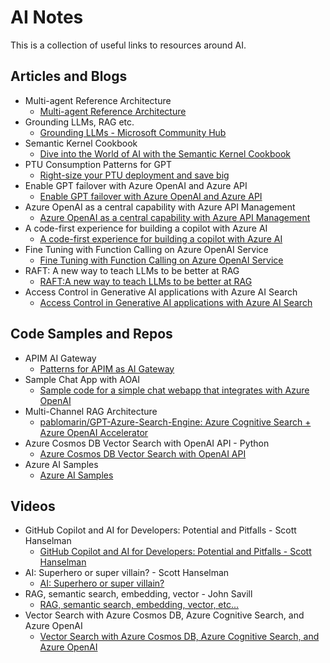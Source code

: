 # AI Notes

This is a collection of useful links to resources around AI.

## Articles and Blogs

* Multi-agent Reference Architecture
  * [Multi-agent Reference Architecture](https://microsoft.github.io/multi-agent-reference-architecture/)
* Grounding LLMs, RAG etc.
  * [Grounding LLMs - Microsoft Community Hub](https://techcommunity.microsoft.com/t5/fasttrack-for-azure/grounding-llms/ba-p/3843857#:~:text=What%20is%20Grounding%3F,relevance%20of%20the%20generated%20output.)
* Semantic Kernel Cookbook
  * [Dive into the World of AI with the Semantic Kernel Cookbook](https://techcommunity.microsoft.com/t5/educator-developer-blog/dive-into-the-world-of-ai-with-the-semantic-kernel-cookbook/ba-p/4032668)
* PTU Consumption Patterns for GPT
  * [Right-size your PTU deployment and save big](https://techcommunity.microsoft.com/t5/ai-azure-ai-services-blog/right-size-your-ptu-deployment-and-save-big/ba-p/4053857)
* Enable GPT failover with Azure OpenAI and Azure API
  * [Enable GPT failover with Azure OpenAI and Azure API](https://techcommunity.microsoft.com/t5/ai-azure-ai-services-blog/enable-gpt-failover-with-azure-openai-and-azure-api-management/ba-p/4038233)
* Azure OpenAI as a central capability with Azure API Management
  * [Azure OpenAI as a central capability with Azure API Management](https://github.com/Azure/enterprise-azureai?tab=readme-ov-file)
* A code-first experience for building a copilot with Azure AI
  * [A code-first experience for building a copilot with Azure AI](https://techcommunity.microsoft.com/t5/ai-ai-platform-blog/a-code-first-experience-for-building-a-copilot-with-azure-ai/ba-p/4058659)
* Fine Tuning with Function Calling on Azure OpenAI Service
  * [Fine Tuning with Function Calling on Azure OpenAI Service](https://techcommunity.microsoft.com/t5/ai-azure-ai-services-blog/fine-tuning-with-function-calling-on-azure-openai-service/ba-p/4065968)
* RAFT: A new way to teach LLMs to be better at RAG
  * [RAFT:A new way to teach LLMs to be better at RAG](https://techcommunity.microsoft.com/t5/ai-ai-platform-blog/raft-a-new-way-to-teach-llms-to-be-better-at-rag/ba-p/4084674)
* Access Control in Generative AI applications with Azure AI Search
  * [Access Control in Generative AI applications with Azure AI Search](https://techcommunity.microsoft.com/t5/ai-azure-ai-services-blog/access-control-in-generative-ai-applications-with-azure-ai/ba-p/3956408)

## Code Samples and Repos

* APIM AI Gateway
  * [Patterns for APIM as AI Gateway](https://github.com/Azure-Samples/AI-Gateway)
* Sample Chat App with AOAI
  * [Sample code for a simple chat webapp that integrates with Azure OpenAI](https://github.com/microsoft/sample-app-aoai-chatGPT)
* Multi-Channel RAG Architecture
  * [pablomarin/GPT-Azure-Search-Engine: Azure Cognitive Search + Azure OpenAI Accelerator](https://github.com/pablomarin/GPT-Azure-Search-Engine)
* Azure Cosmos DB Vector Search with OpenAI API - Python
  * [Azure Cosmos DB Vector Search with OpenAI API](https://github.com/cjoakim/azure-cosmos-db-vector-search-openai-python)
* Azure AI Samples
  * [Azure AI Samples](https://github.com/azure-samples/azureai-samples)

## Videos

* GitHub Copilot and AI for Developers: Potential and Pitfalls - Scott Hanselman
  * [GitHub Copilot and AI for Developers: Potential and Pitfalls - Scott Hanselman](https://www.youtube.com/watch?v=5pbPLHYB6-0&t=1306s)
* AI: Superhero or super villain? - Scott Hanselman
  * [AI: Superhero or super villain?](https://www.youtube.com/watch?v=1TlI8lduPTE&t=4s)
* RAG, semantic search, embedding, vector - John Savill
  * [RAG, semantic search, embedding, vector, etc...](https://www.youtube.com/watch?v=orLGv2LgWDE&t=6s)
* Vector Search with Azure Cosmos DB, Azure Cognitive Search, and Azure OpenAI
  * [Vector Search with Azure Cosmos DB, Azure Cognitive Search, and Azure OpenAI](https://www.youtube.com/watch?v=5z32NS4IG0w)
